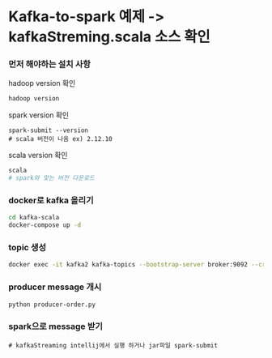 # Kafka-to-spark 예제 -> kafkaStreming.scala 소스 확인
### 먼저 해야하는 설치 사항 
hadoop version 확인
```bash
hadoop version
```
spark version 확인 
```
spark-submit --version
# scala 버전이 나옴 ex) 2.12.10
```
scala version 확인
```bash
scala
# spark와 맞는 버전 다운로드 
```
### docker로 kafka 올리기 
```bash 
cd kafka-scala
docker-compose up -d
```
### topic 생성 
```bash 
docker exec -it kafka2 kafka-topics --bootstrap-server broker:9092 --create --topic order --replication-factor 1 --partitions 3
```
### producer message 개시
```bash 
python producer-order.py
```
### spark으로 message 받기 
```
# kafkaStreaming intellij에서 실행 하거나 jar파일 spark-submit

```

